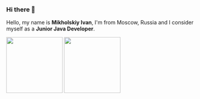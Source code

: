 ### Hi there 👋

Hello, my name is **Mikholskiy Ivan**, I'm from Moscow, Russia and I consider myself as a **Junior Java Developer**.

<p>
  <img align="center"  height=150 src="https://github-readme-stats.vercel.app/api?username=toiepp&show_icons=true&theme=github_dark&hide_border=true" />
  <img align="center" height=150 src="https://github-readme-stats.vercel.app/api/top-langs/?username=toiepp&layout=compact&theme=github_dark&hide_border=true" />
</p>
